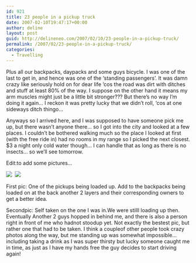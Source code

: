 ```yaml
---
id: 921
title: 23 people in a pickup truck
date: 2007-02-10T19:47:17+00:00
author: deline
layout: post
guid: http://delineneo.com/2007/02/10/23-people-in-a-pickup-truck/
permalink: /2007/02/23-people-in-a-pickup-truck/
categories:
  - Travelling
---
```

Plus all our backpacks, daypacks and some guys bicycle. I was one of the last to get in, and hence was one of the &#8216;standing passengers&#8217;. It was damn crazy like seriously hold on for dear life &#8216;cos the road was dirt with ditches and stuff at least 80% of the way. I suppose on the other hand it means my arm muscles might just be a little bit stronger??? But there&#8217;s no way I&#8217;m doing it again&#8230; I reckon it was pretty lucky that we didn&#8217;t roll, &#8216;cos at one sideways ditch thingo&#8230;

Anyways so I arrived here, and I was supposed to have someone pick me up, but there wasn&#8217;t anyone there&#8230; so I got into the city and looked at a few places. I couldn&#8217;t be bothered walking much so the place I looked at first (with the free ride in) had no rooms in my range so I picked the next closest. $3 a night only cold water though&#8230; I can handle that as long as there is no insects&#8230; so we&#8217;ll see tomorrow.

Edit:to add some pictures&#8230;

<img src="/assets/images/2007/02/IMG_0659.jpg"/>  <img src="/assets/images/2007/02/IMG_0660"/>

First pic: One of the pickups being loaded up. Add to the backpacks being loaded on at the back another 2 layers and their corresponding owners to get a better idea.

Secondpic: Self taken on the one I was in.We were stilll loading up then. Eventually Another 2 guys hopped in behind me, and there is also a person right in front of me who hadnot stoodup yet. Not exactly the bestest pic, but rather one that had to be taken. I think a coupleof other people took crazy photos along the way, but me standing up was somewhat impossible&#8230;including taking a drink as I was super thirsty but lucky someone caught me in time, as just as I have my hands free the guy decides to start driving again!
